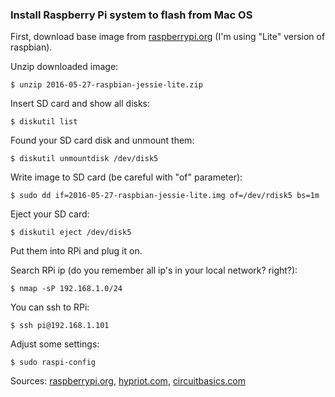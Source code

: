 ### Install Raspberry Pi system to flash from Mac OS

First, download base image from [raspberrypi.org](https://www.raspberrypi.org/downloads) (I'm using "Lite" version of raspbian).

Unzip downloaded image:

    $ unzip 2016-05-27-raspbian-jessie-lite.zip

Insert SD card and show all disks:

    $ diskutil list

Found your SD card disk and unmount them:

    $ diskutil unmountdisk /dev/disk5

Write image to SD card (be careful with "of" parameter):

    $ sudo dd if=2016-05-27-raspbian-jessie-lite.img of=/dev/rdisk5 bs=1m

Eject your SD card:

    $ diskutil eject /dev/disk5

Put them into RPi and plug it on.

Search RPi ip (do you remember all ip's in your local network? right?):

    $ nmap -sP 192.168.1.0/24

You can ssh to RPi:

    $ ssh pi@192.168.1.101

Adjust some settings:

    $ sudo raspi-config


Sources: [raspberrypi.org](https://www.raspberrypi.org/downloads), [hypriot.com](http://blog.hypriot.com/getting-started-with-docker-and-mac-on-the-raspberry-pi/), [circuitbasics.com](http://www.circuitbasics.com/raspberry-pi-basics-setup-without-monitor-keyboard-headless-mode/)

